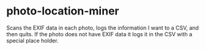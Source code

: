 # photo-location-miner
Scans the EXIF data in each photo, logs the information I want to a CSV, and then quits. If the photo does not have EXIF data it logs it in the CSV with a special place holder.
